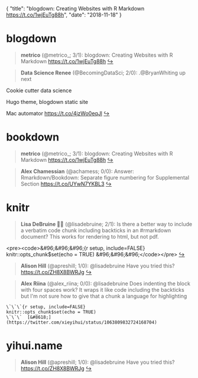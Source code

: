 {
  "title": "blogdown: Creating Websites with R Markdown https://t.co/1wjEuTg88h",
  "date": "2018-11-18"
}

# blogdown

> **metrico** (@metrico_; 3/1): blogdown: Creating Websites with R Markdown https://t.co/1wjEuTg88h  [&#8618;](https://twitter.com/xieyihui/status/1063861833856106497)

<!-- -->


> **Data Science Renee** (@BecomingDataSci; 2/0): .@BryanWhiting up next
>
Cookie cutter data science
>
Hugo theme, blogdown static site
>
Mac automator https://t.co/4jzWo0eqJl  [&#8618;](https://twitter.com/xieyihui/status/1063919879231803393)

<!-- -->


# bookdown

> **metrico** (@metrico_; 3/1): blogdown: Creating Websites with R Markdown https://t.co/1wjEuTg88h  [&#8618;](https://twitter.com/xieyihui/status/1063861833856106497)

<!-- -->


> **Alex Chamessian** (@achamess; 0/0): Answer: Rmarkdown/Bookdown: Separate figure numbering for Supplemental Section https://t.co/UYwN7YKBL3  [&#8618;](https://twitter.com/xieyihui/status/1063891357272543232)

<!-- -->


# knitr

> **Lisa DeBruine 🏳️‍🌈** (@lisadebruine; 2/1): Is there a better way to include a verbatim code chunk including backticks in an #rmarkdown document? This works for rendering to html, but not pdf.
>
&lt;pre&gt;&lt;code&gt;&amp;#96;&amp;#96;&amp;#96;{r setup, include=FALSE}
knitr::opts_chunk$set(echo = TRUE)
&amp;#96;&amp;#96;&amp;#96;&lt;/code&gt;&lt;/pre&gt;  [&#8618;](https://twitter.com/xieyihui/status/1063767365551382528)

<!-- -->


> **Alison Hill** (@apreshill; 1/0): @lisadebruine Have you tried this? https://t.co/ZH8X8BWRJg  [&#8618;](https://twitter.com/xieyihui/status/1063908275668697089)

<!-- -->


> **Alex Riina** (@alex_riina; 0/0): @lisadebruine Does indenting the block with four spaces work? It wraps it like code including the backticks but I'm not sure how to give that a chunk a language for highlighting
>
    \`\`\`{r setup, include=FALSE}
    knitr::opts_chunk$set(echo = TRUE)
    \`\`\`  [&#8618;](https://twitter.com/xieyihui/status/1063809832724168704)

<!-- -->


# yihui.name

> **Alison Hill** (@apreshill; 1/0): @lisadebruine Have you tried this? https://t.co/ZH8X8BWRJg  [&#8618;](https://twitter.com/xieyihui/status/1063908275668697089)

<!-- -->


